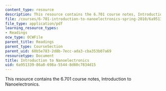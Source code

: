 ```yaml
---
content_type: resource
description: This resource contains the 6.701 course notes, Introduction to Nanoelectronics.
file: /courses/6-701-introduction-to-nanoelectronics-spring-2010/6a95133986a8698a55448d60c7834d15_MIT6_701S10_textbook.pdf
file_type: application/pdf
learning_resource_types:
- Readings
ocw_type: OCWFile
parent_title: Readings
parent_type: CourseSection
parent_uid: 60b5e783-2d8b-7ecc-ada3-cba353b07a69
resourcetype: Document
title: Introduction to Nanoelectronics
uid: 6a951339-86a8-698a-5544-8d60c7834d15
---
```

This resource contains the 6.701 course notes, Introduction to Nanoelectronics.

